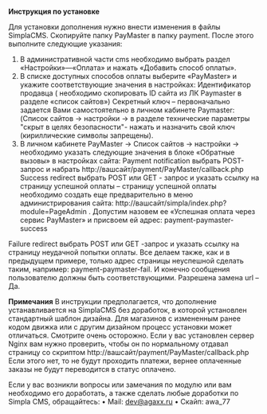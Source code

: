 **Инструкция по установке**

Для установки дополнения нужно внести изменения в файлы SimplaCMS. 
Скопируйте папку PayMaster в папку payment. После этого выполните следующие указания:

1.	В административной части cms необходимо выбрать раздел «Настройки»—«Оплата» и нажать «Добавить способ оплаты».
2.	В списке доступных способов оплаты выберите «PayMaster» и укажите соответствующие значения в настройках:
Идентификатор продавца  ( необходимо скопировать ID сайта из ЛК Paymaster в разделе «список сайтов»)
Секретный ключ –  первоначально задается Вами самостоятельно в личном кабинете Paymaster:
(Список сайтов -> настройки -> в разделе технические параметры "скрыт в целях безопасности"- нажать и назначить свой ключ (кириллические символы запрещены).
3. В личном кабинете PayMaster -> Список сайтов -> настройки -> необходимо указать следующие значения в блоке «Обратные вызовы» в настройках сайта: 
Payment notification выбрать POST-запрос и набрать http://вашсайт/payment/PayMaster/callback.php
Success redirect выбрать POST или GET - запрос и указать ссылку на страницу успешной оплаты – страницу успешной оплаты необходимо создать еще предварительно в меню администрирования сайта: http://вашсайт/simpla/index.php?module=PageAdmin . Допустим назовем ее «Успешная оплата через сервис PayMaster» и присвоем ей адрес: payment-paymaster-success


Failure redirect выбрать POST или GET -запрос и указать ссылку на страницу неудачной попытки оплаты. Все делаем также, как и в предыдущем примере, только адрес страницы неуспешной сделать таким, например: payment-paymaster-fail. И конечно сообщения пользователю должны быть соответствующими. 
Разрешена замена url – Да.

**Примечания**
В инструкции предполагается, что дополнение устанавливается на SimplaCMS без доработок, в которой установлен стандартный шаблон дизайна. 
Для магазинов с измененным ранее кодом движка или с другим дизайном процесс установки может отличаться.
Смотрите очень осторожно. Если у вас установлен сервер Nginx вам нужно проверить, чтобы он по нормальному отдавал страницу со скриптом http://вашсайт/payment/PayMaster/callback.php
Если этого нет, то не будут проходить платежи, вернее оплаченные заказы не будут переводится в статус оплачено.

Если у вас возникли вопросы или замечания по модулю или вам необходимо его доработать, а также сделать любые доработки по Simpla CMS, обращайтесь:
•	Mail: dev@agaxx.ru
•	Скайп: awa_77